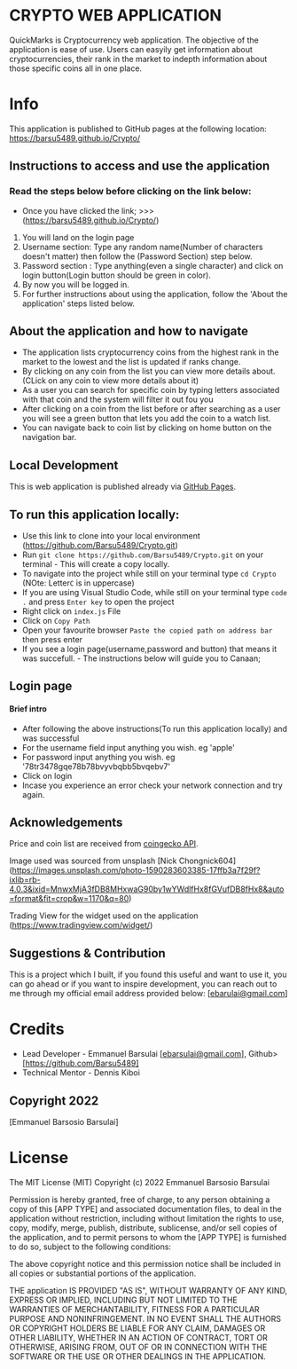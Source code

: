 # CRYPTO WEB APPLICATION
QuickMarks is Cryptocurrency web application. The objective of the application is ease of use. Users can easyily get information about cryptocurrencies, their rank in the market to indepth information about those specific coins all in one place.
# Info
This application is published to GitHub pages at the following location: https://barsu5489.github.io/Crypto/


## Instructions to access and use the application
### Read the steps below before clicking on the link below:
- Once you have clicked the link; >>> (https://barsu5489.github.io/Crypto/)
1) You will land on the login page
2) Username section:
        Type any random name(Number of characters doesn't matter) then follow the (Password Section) step below.
3) Password section :
        Type anything(even a single character) and click on login button(Login button should be green in color).
4) By now you will be logged in. 
5) For further instructions about using the application, follow the 'About the application' steps listed below.
## About the application and how to navigate
- The application lists cryptocurrency coins from the highest rank in the market to the lowest and the list is updated if ranks change.
- By clicking on any coin from the list you can view more details about.(CLick on any coin to view more details about it)
- As a user you can search for specific coin by typing letters associated with that coin and the system will filter it out fou you
- After clicking on a coin from the list before or after searching as a user you will see a green button that lets you add the coin to a watch list.
- You can navigate back to coin list by clicking on home button on the navigation bar.
 
 ## Local Development

This is web application  is published already via [GitHub Pages](https://barsu5489.github.io/Crypto/).

## To run this application locally:
- Use this link to clone into your local environment (https://github.com/Barsu5489/Crypto.git)
- Run `git clone https://github.com/Barsu5489/Crypto.git` on your terminal - This will create a copy locally.
- To navigate into the project while still on your terminal type `cd Crypto` (NOte: Letter`C` is in uppercase)
- If you are using Visual Studio Code, while still on your terminal type `code .` and press `Enter key` to open the project
- Right click on `index.js` File
- Click on `Copy Path`
- Open your favourite browser `Paste the copied path on address bar` then press enter
- If you see a login page(username,password and button) that means it was succefull. - The instructions below will guide you to Canaan;

## Login page
#### Brief intro 
- After following the above instructions(To run this application locally) and was successful 
- For the username field input anything you wish. eg 'apple'
- For password input anything you wish. eg '78tr3478gqe78b78bvyvbqbb5bvqebv7'
- Click on login 
- Incase you experience an error check your network connection and try again.
## Acknowledgements
Price and coin list are received from [coingecko API](https://www.coingecko.com/api/#).

Image used was sourced from unsplash [Nick Chongnick604] (https://images.unsplash.com/photo-1590283603385-17ffb3a7f29f?ixlib=rb-4.0.3&ixid=MnwxMjA3fDB8MHxwaG90by1wYWdlfHx8fGVufDB8fHx8&auto=format&fit=crop&w=1170&q=80)

Trading View for the widget used on the application (https://www.tradingview.com/widget/)
## Suggestions & Contribution

This is a project which I built, if you found this useful and want to use it, you can go ahead or if you want to inspire development, you can reach out to me through my official email address provided below:
    [ebarulai@gmail.com]

# Credits
- Lead Developer - Emmanuel Barsulai [ebarsulai@gmail.com], Github>[https://github.com/Barsu5489]
- Technical Mentor - Dennis Kiboi 

## Copyright 2022
[Emmanuel Barsosio Barsulai]
# License
The MIT License (MIT)
Copyright (c) 2022 Emmanuel Barsosio Barsulai

Permission is hereby granted, free of charge, to any person obtaining a copy of this [APP TYPE] and associated documentation files, to deal in the application without restriction, including without limitation the rights to use, copy, modify, merge, publish, distribute, sublicense, and/or sell copies of the application, and to permit persons to whom the [APP TYPE] is furnished to do so, subject to the following conditions:

The above copyright notice and this permission notice shall be included in all copies or substantial portions of the application.

THE application IS PROVIDED "AS IS", WITHOUT WARRANTY OF ANY KIND, EXPRESS OR IMPLIED, INCLUDING BUT NOT LIMITED TO THE WARRANTIES OF MERCHANTABILITY, FITNESS FOR A PARTICULAR PURPOSE AND NONINFRINGEMENT. IN NO EVENT SHALL THE AUTHORS OR COPYRIGHT HOLDERS BE LIABLE FOR ANY CLAIM, DAMAGES OR OTHER LIABILITY, WHETHER IN AN ACTION OF CONTRACT, TORT OR OTHERWISE, ARISING FROM, OUT OF OR IN CONNECTION WITH THE SOFTWARE OR THE USE OR OTHER DEALINGS IN THE APPLICATION.

